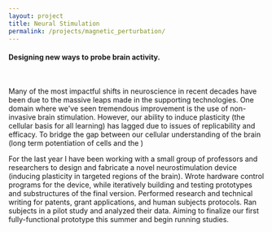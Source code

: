 ```yaml
---
layout: project
title: Neural Stimulation
permalink: /projects/magnetic_perturbation/
---
```

#### Designing new ways to probe brain activity.
<br>

Many of the most impactful shifts in neuroscience in recent decades have been due to the massive leaps made in the supporting technologies. One domain where we've seen tremendous improvement is the use of non-invasive brain stimulation. However, our ability to induce plasticity (the cellular basis for all learning) has lagged due to issues of replicability and efficacy. To bridge the gap between our cellular understanding of the brain (long term potentiation of cells and the )

For the last year I have been working with a small group of professors and researchers to design and fabricate a novel neurostimulation device (inducing plasticity in targeted regions of the brain).
Wrote hardware control programs for the device, while iteratively building and testing prototypes and substructures of the final version.
Performed research and technical writing for patents, grant applications, and human subjects protocols.
Ran subjects in a pilot study and analyzed their data.
Aiming to finalize our first fully-functional prototype this summer and begin running studies.

